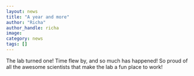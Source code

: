 ```yaml
---
layout: news
title: "A year and more"
author: "Richa"
author_handle: richa
image: 
category: news
tags: []
---
```

The lab turned one! Time flew by, and so much has happened! So proud of all the awesome scientists that make the lab a fun place to work!